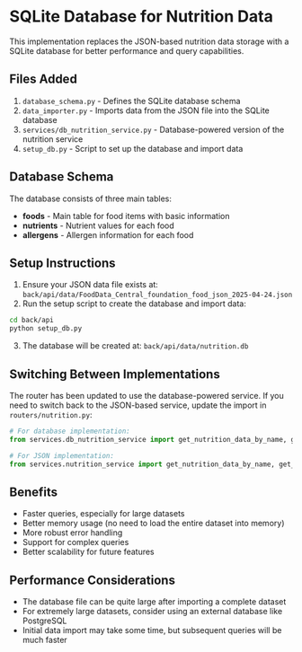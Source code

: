 # SQLite Database for Nutrition Data

This implementation replaces the JSON-based nutrition data storage with a SQLite database for better performance and query capabilities.

## Files Added

1. `database_schema.py` - Defines the SQLite database schema
2. `data_importer.py` - Imports data from the JSON file into the SQLite database
3. `services/db_nutrition_service.py` - Database-powered version of the nutrition service
4. `setup_db.py` - Script to set up the database and import data

## Database Schema

The database consists of three main tables:

- **foods** - Main table for food items with basic information
- **nutrients** - Nutrient values for each food
- **allergens** - Allergen information for each food

## Setup Instructions

1. Ensure your JSON data file exists at: `back/api/data/FoodData_Central_foundation_food_json_2025-04-24.json`
2. Run the setup script to create the database and import data:

```bash
cd back/api
python setup_db.py
```

3. The database will be created at: `back/api/data/nutrition.db`

## Switching Between Implementations

The router has been updated to use the database-powered service. If you need to switch back to the JSON-based service, update the import in `routers/nutrition.py`:

```python
# For database implementation:
from services.db_nutrition_service import get_nutrition_data_by_name, get_nutrition_data_by_barcode

# For JSON implementation:
from services.nutrition_service import get_nutrition_data_by_name, get_nutrition_data_by_barcode
```

## Benefits

- Faster queries, especially for large datasets
- Better memory usage (no need to load the entire dataset into memory)
- More robust error handling
- Support for complex queries
- Better scalability for future features

## Performance Considerations

- The database file can be quite large after importing a complete dataset
- For extremely large datasets, consider using an external database like PostgreSQL
- Initial data import may take some time, but subsequent queries will be much faster 